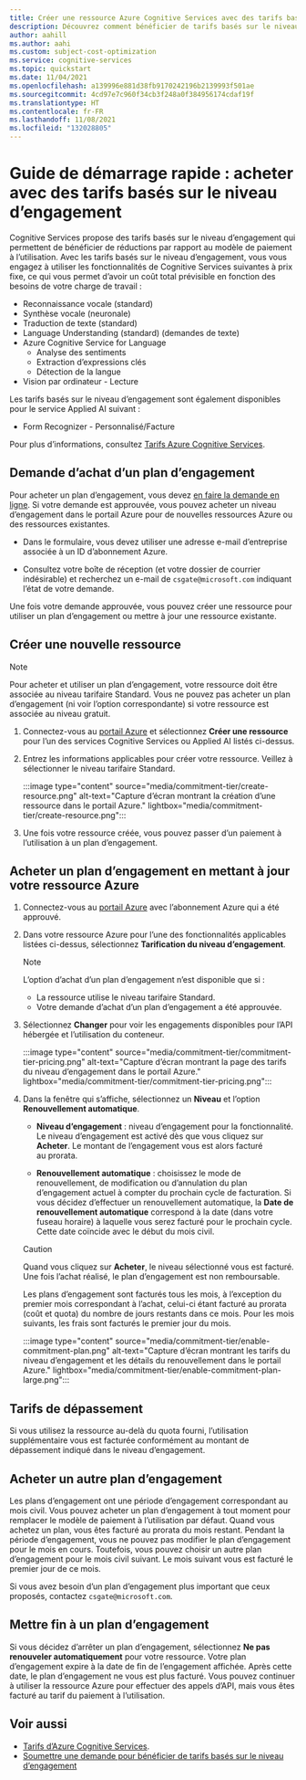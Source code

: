 ```yaml
---
title: Créer une ressource Azure Cognitive Services avec des tarifs basés sur le niveau d’engagement
description: Découvrez comment bénéficier de tarifs basés sur le niveau d’engagement, qui diffèrent des tarifs du paiement à l’utilisation.
author: aahill
ms.author: aahi
ms.custom: subject-cost-optimization
ms.service: cognitive-services
ms.topic: quickstart
ms.date: 11/04/2021
ms.openlocfilehash: a139996e881d38fb9170242196b2139993f501ae
ms.sourcegitcommit: 4cd97e7c960f34cb3f248a0f384956174cdaf19f
ms.translationtype: HT
ms.contentlocale: fr-FR
ms.lasthandoff: 11/08/2021
ms.locfileid: "132028805"
---
```

# <a name="quickstart-purchase-commitment-tier-pricing"></a>Guide de démarrage rapide : acheter avec des tarifs basés sur le niveau d’engagement

Cognitive Services propose des tarifs basés sur le niveau d’engagement qui permettent de bénéficier de réductions par rapport au modèle de paiement à l’utilisation. Avec les tarifs basés sur le niveau d’engagement, vous vous engagez à utiliser les fonctionnalités de Cognitive Services suivantes à prix fixe, ce qui vous permet d’avoir un coût total prévisible en fonction des besoins de votre charge de travail :

* Reconnaissance vocale (standard)
* Synthèse vocale (neuronale)
* Traduction de texte (standard)
* Language Understanding (standard) (demandes de texte)
* Azure Cognitive Service for Language
    * Analyse des sentiments
    * Extraction d’expressions clés
    * Détection de la langue
* Vision par ordinateur - Lecture

Les tarifs basés sur le niveau d’engagement sont également disponibles pour le service Applied AI suivant :
* Form Recognizer - Personnalisé/Facture

Pour plus d’informations, consultez [Tarifs Azure Cognitive Services](https://azure.microsoft.com/pricing/details/cognitive-services/).

## <a name="request-approval-to-purchase-a-commitment-plan"></a>Demande d’achat d’un plan d’engagement

Pour acheter un plan d’engagement, vous devez [en faire la demande en ligne](https://aka.ms/csgatecommitment). Si votre demande est approuvée, vous pouvez acheter un niveau d’engagement dans le portail Azure pour de nouvelles ressources Azure ou des ressources existantes. 

* Dans le formulaire, vous devez utiliser une adresse e-mail d’entreprise associée à un ID d’abonnement Azure.

* Consultez votre boîte de réception (et votre dossier de courrier indésirable) et recherchez un e-mail de `csgate@microsoft.com` indiquant l’état de votre demande.

Une fois votre demande approuvée, vous pouvez créer une ressource pour utiliser un plan d’engagement ou mettre à jour une ressource existante. 

## <a name="create-a-new-resource"></a>Créer une nouvelle ressource

> [!NOTE]
> Pour acheter et utiliser un plan d’engagement, votre ressource doit être associée au niveau tarifaire Standard. Vous ne pouvez pas acheter un plan d’engagement (ni voir l’option correspondante) si votre ressource est associée au niveau gratuit.

1. Connectez-vous au [portail Azure](https://portal.azure.com/) et sélectionnez **Créer une ressource** pour l’un des services Cognitive Services ou Applied AI listés ci-dessus. 

2. Entrez les informations applicables pour créer votre ressource. Veillez à sélectionner le niveau tarifaire Standard.

    :::image type="content" source="media/commitment-tier/create-resource.png" alt-text="Capture d’écran montrant la création d’une ressource dans le portail Azure." lightbox="media/commitment-tier/create-resource.png":::

3. Une fois votre ressource créée, vous pouvez passer d’un paiement à l’utilisation à un plan d’engagement.  

## <a name="purchase-a-commitment-plan-by-updating-your-azure-resource"></a>Acheter un plan d’engagement en mettant à jour votre ressource Azure

1. Connectez-vous au [portail Azure](https://portal.azure.com/) avec l’abonnement Azure qui a été approuvé. 
2. Dans votre ressource Azure pour l’une des fonctionnalités applicables listées ci-dessus, sélectionnez **Tarification du niveau d’engagement**.

    > [!NOTE]
    > L’option d’achat d’un plan d’engagement n’est disponible que si :
    > * La ressource utilise le niveau tarifaire Standard.
    > * Votre demande d’achat d’un plan d’engagement a été approuvée. 
 
1. Sélectionnez **Changer** pour voir les engagements disponibles pour l’API hébergée et l’utilisation du conteneur. 

    :::image type="content" source="media/commitment-tier/commitment-tier-pricing.png" alt-text="Capture d’écran montrant la page des tarifs du niveau d’engagement dans le portail Azure." lightbox="media/commitment-tier/commitment-tier-pricing.png":::

4. Dans la fenêtre qui s’affiche, sélectionnez un **Niveau** et l’option **Renouvellement automatique**.

    * **Niveau d’engagement** : niveau d’engagement pour la fonctionnalité. Le niveau d’engagement est activé dès que vous cliquez sur **Acheter**. Le montant de l’engagement vous est alors facturé au prorata.
    
    * **Renouvellement automatique** : choisissez le mode de renouvellement, de modification ou d’annulation du plan d’engagement actuel à compter du prochain cycle de facturation. Si vous décidez d’effectuer un renouvellement automatique, la **Date de renouvellement automatique** correspond à la date (dans votre fuseau horaire) à laquelle vous serez facturé pour le prochain cycle. Cette date coïncide avec le début du mois civil.
    

    > [!CAUTION]
    > Quand vous cliquez sur **Acheter**, le niveau sélectionné vous est facturé. Une fois l’achat réalisé, le plan d’engagement est non remboursable.
    > 
    > Les plans d’engagement sont facturés tous les mois, à l’exception du premier mois correspondant à l’achat, celui-ci étant facturé au prorata (coût et quota) du nombre de jours restants dans ce mois. Pour les mois suivants, les frais sont facturés le premier jour du mois.

    :::image type="content" source="media/commitment-tier/enable-commitment-plan.png" alt-text="Capture d’écran montrant les tarifs du niveau d’engagement et les détails du renouvellement dans le portail Azure." lightbox="media/commitment-tier/enable-commitment-plan-large.png":::


## <a name="overage-pricing"></a>Tarifs de dépassement

Si vous utilisez la ressource au-delà du quota fourni, l’utilisation supplémentaire vous est facturée conformément au montant de dépassement indiqué dans le niveau d’engagement.

## <a name="purchase-a-different-commitment-plan"></a>Acheter un autre plan d’engagement 

Les plans d’engagement ont une période d’engagement correspondant au mois civil. Vous pouvez acheter un plan d’engagement à tout moment pour remplacer le modèle de paiement à l’utilisation par défaut. Quand vous achetez un plan, vous êtes facturé au prorata du mois restant. Pendant la période d’engagement, vous ne pouvez pas modifier le plan d’engagement pour le mois en cours. Toutefois, vous pouvez choisir un autre plan d’engagement pour le mois civil suivant. Le mois suivant vous est facturé le premier jour de ce mois.

Si vous avez besoin d’un plan d’engagement plus important que ceux proposés, contactez `csgate@microsoft.com`.

## <a name="end-a-commitment-plan"></a>Mettre fin à un plan d’engagement

Si vous décidez d’arrêter un plan d’engagement, sélectionnez **Ne pas renouveler automatiquement** pour votre ressource. Votre plan d’engagement expire à la date de fin de l’engagement affichée. Après cette date, le plan d’engagement ne vous est plus facturé. Vous pouvez continuer à utiliser la ressource Azure pour effectuer des appels d’API, mais vous êtes facturé au tarif du paiement à l’utilisation.

## <a name="see-also"></a>Voir aussi

* [Tarifs d’Azure Cognitive Services](https://azure.microsoft.com/pricing/details/cognitive-services/).
* [Soumettre une demande pour bénéficier de tarifs basés sur le niveau d’engagement](https://aka.ms/csgatecommitment)
